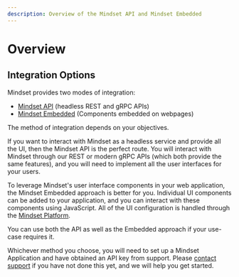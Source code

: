 ```yaml
---
description: Overview of the Mindset API and Mindset Embedded
---
```


# Overview

## Integration Options

Mindset provides two modes of integration:

* [Mindset API](broken-reference) (headless REST and gRPC APIs)
* [Mindset Embedded](mindset-embedding/) (Components embedded on webpages)

The method of integration depends on your objectives.&#x20;

If you want to interact with Mindset as a headless service and provide all the UI, then the Mindset API is the perfect route. You will interact with Mindset through our REST or modern gRPC APIs (which both provide the same features), and you will need to implement all the user interfaces for your users.

To leverage Mindset's user interface components in your web application, the Mindset Embedded approach is better for you. Individual UI components can be added to your application, and you can interact with these components using JavaScript. All of the UI configuration is handled through the [Mindset Platform](broken-reference).

You can use both the API as well as the Embedded approach if your use-case requires it.

Whichever method you choose, you will need to set up a Mindset Application and have obtained an API key from support. Please [contact support](../support/contacting-support.md) if you have not done this yet, and we will help you get started.
